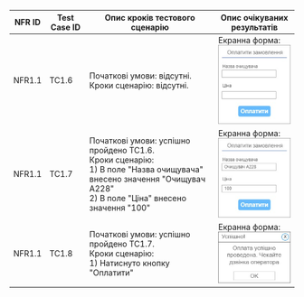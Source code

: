 | NFR ID | Test Case ID | Опис кроків тестового сценарію | Опис очікуваних результатів |
| ------ | ------------ | ------------------------------ | --------------------------- |
| NFR1.1 | TC1.6 | Початкові умови: відсутні.<br> Кроки сценарію: відсутні. | Екранна форма:<br> ![](./WireFrame1.jpg) |
| NFR1.1 | TC1.7 | Початкові умови: успішно пройдено TC1.6.<br> Кроки сценарію:<br> 1) В поле "Назва очищувача" внесено значення "Очищувач А228"<br> 2) В поле "Ціна" внесено значення "100"<br> | Екранна форма:<br> ![](./WireFrame2.jpg) |
| NFR1.1 | TC1.8 | Початкові умови: успішно пройдено TC1.7.<br> Кроки сценарію:<br> 1) Натиснуто кнопку "Оплатити" | Екранна форма:<br> ![](./WireFrame3.jpg) |
